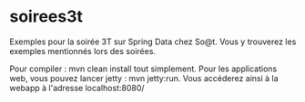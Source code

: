 soirees3t
=========

Exemples pour la soirée 3T sur Spring Data chez So@t. Vous y trouverez les exemples mentionnés lors des soirées. 

Pour compiler : mvn clean install tout simplement.
Pour les applications web, vous pouvez lancer jetty : mvn jetty:run. Vous accéderez ainsi à la webapp à l'adresse localhost:8080/<nom webapp>
